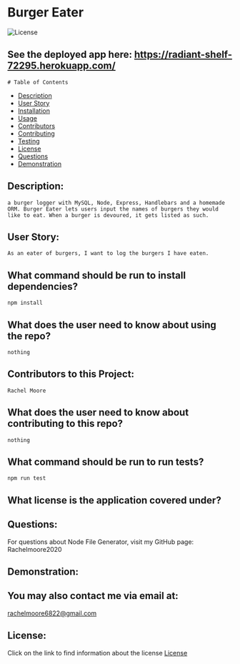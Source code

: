 

  # Burger Eater

  ![License](https://img.shields.io/badge/License--blue.svg "License Badge")
  
## See the deployed app here: https://radiant-shelf-72295.herokuapp.com/

    # Table of Contents

* [Description](#description)
* [User Story](#user-story)
* [Installation](#what-command-should-be-run-to-install-dependencies)
* [Usage](#what-does-the-user-need-to-know-about-using-the-repo)
* [Contributors](#contributors-to-this-project)
* [Contributing](#what-does-the-user-need-to-know-about-contributing-to-this-repo)
* [Testing](#what-command-should-be-run-to-run-tests)
* [License](#what-license-is-the-application-covered-under)
* [Questions](#questions)
* [Demonstration](#demonstration)
    

## Description:
    a burger logger with MySQL, Node, Express, Handlebars and a homemade ORM. Burger Eater lets users input the names of burgers they would like to eat. When a burger is devoured, it gets listed as such.

## User Story:
    As an eater of burgers, I want to log the burgers I have eaten.

## What command should be run to install dependencies?
    npm install

## What does the user need to know about using the repo?
    nothing

## Contributors to this Project:
    Rachel Moore

## What does the user need to know about contributing to this repo?
    nothing

## What command should be run to run tests?
    npm run test

## What license is the application covered under?
    

## Questions:
For questions about Node File Generator, visit my GitHub page:
    Rachelmoore2020

## Demonstration:
  
  ## You may also contact me via email at:
  rachelmoore6822@gmail.com
  
  ## License:
  Click on the link to find information about the license
  [License](https://opensource.org/licenses/)
